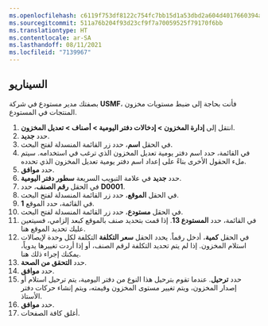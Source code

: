 ```yaml
---
ms.openlocfilehash: c6119f753df8122c754fc7bb15d1a53dbd2a604d4017660394a426f029bd4546
ms.sourcegitcommit: 511a76b204f93d23cf9f7a70059525f79170f6bb
ms.translationtype: HT
ms.contentlocale: ar-SA
ms.lasthandoff: 08/11/2021
ms.locfileid: "7139967"
---
```

## <a name="scenario"></a>السيناريو
بصفتك مدير مستودع في شركة **USMF**، فأنت بحاجة إلى ضبط مستويات مخزون المنتجات في المستودع. 

1.  انتقل إلى **إدارة المخزون > إدخالات دفتر اليومية > أصناف > تعديل المخزون**.
2.  حدد **جديد‏‎**.
3.  في الحقل **اسم**، حدد زر القائمة المنسدلة لفتح البحث.
4.  في القائمة، حدد اسم دفتر يومية تعديل المخزون الذي ترغب في استخدامه. سيتم ملء الحقول الأخرى بناءً على إعداد اسم دفتر يومية تعديل المخزون الذي تحدده.
5.  حدد **موافق**.
6.  حدد **جديد** في علامة التبويب السريعة **سطور دفتر اليومية**.
7.  في الحقل **رقم الصنف**، حدد **D0001**.
8.  في الحقل **الموقع**، حدد زر القائمة المنسدلة لفتح البحث.
9.  في القائمة، حدد الموقع **1**.
10. في الحقل **مستودع**، حدد زر القائمة المنسدلة لفتح البحث.
11. في القائمة، حدد **المستودع 13**. إذا قمت بتحديد صنف بالموقع كبعد إلزامي، فسيتعين عليك تحديد الموقع هنا.
12. في الحقل **كمية**، أدخل رقماً. يحدد الحقل **سعر التكلفة** التكلفة لكل وحدة لإيصالات استلام المخزون. إذا لم يتم تحديد التكلفة لرقم الصنف، أو إذا أردت تغييرها يدوياً، يمكنك إجراء ذلك هنا.
13. حدد **التحقق من الصحة**.
14. حدد **موافق**.
15. حدد **ترحيل**. عندما تقوم بترحيل هذا النوع من دفتر اليومية، يتم ترحيل استلام أو إصدار المخزون، ويتم تغيير مستوى المخزون وقيمته، ويتم إنشاء حركات دفتر الأستاذ.
16. حدد **موافق**.
17. أغلق كافة الصفحات.

